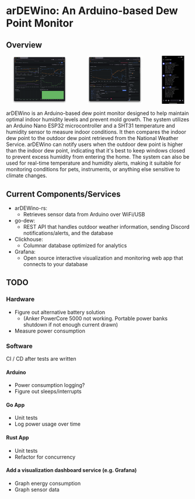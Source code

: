 # arDEWino: An Arduino-based Dew Point Monitor
## Overview

<div align="center">
    <img src="images/overview.png" alt="Overview" style="width:30%; margin-right:10%;">
    <img src="images/temp-humidity.png" alt="Temp / Humidity" style="width:30%; margin-right:10%;">
    <img src="images/discord-feed.jpeg" alt="Discord Feed" style="width:12%;">
</div>


arDEWino is an Arduino-based dew point monitor designed to help maintain optimal indoor humidity levels and prevent mold growth. The system utilizes an Arduino Nano ESP32 microcontroller and a SHT31 temperature and humidity sensor to measure indoor conditions. It then compares the indoor dew point to the outdoor dew point retrieved from the National Weather Service.
arDEWino can notify users when the outdoor dew point is higher than the indoor dew point, indicating that it's best to keep windows closed to prevent excess humidity from entering the home. The system can also be used for real-time temperature and humidity alerts, making it suitable for monitoring conditions for pets, instruments, or anything else sensitive to climate changes.

## Current Components/Services
* arDEWino-rs:
  * Retrieves sensor data from Arduino over WiFi/USB
* go-dew:
  * REST API that handles outdoor weather information, sending Discord notifications/alerts, and the database
* Clickhouse:
  * Columnar database optimized for analytics
* Grafana:
  * Open source interactive visualization and monitoring web app that connects to your database

## TODO
### Hardware
* Figure out alternative battery solution
  * (Anker PowerCore 5000 not working. Portable power banks shutdown if not enough current drawn) 
* Measure power consumption

### Software
CI / CD after tests are written

#### Arduino
* Power consumption logging?
* Figure out sleeps/interrupts

#### Go App
* Unit tests
* Log power usage over time

#### Rust App
* Unit tests
* Refactor for concurrency

#### Add a visualization dashboard service (e.g. Grafana)
* Graph energy consumption
* Graph sensor data
